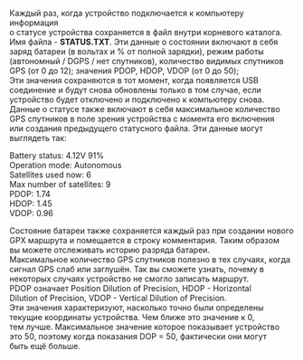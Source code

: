 Каждый раз, когда устройство подключается к компьютеру информация  
о статусе устройства сохраняется в файл внутри корневого каталога.  
Имя файла - **STATUS.TXT**. Эти данные о состоянии включают в себя  
заряд батареи (в вольтах и % от полной зарядки), режим работы  
(автономный / DGPS / нет спутников), количество видимых спутников  
GPS (от 0 до 12); значения PDOP, HDOP, VDOP (от 0 до 50);  
Эти значения сохраняются в тот момент, когда появляется USB  
соединение и будут снова обновлены только в том случае, если  
устройство будет отключено и подключено к компьютеру снова.  
Данные о статусе также включают в себя максимальное количество  
GPS спутников в поле зрения устройства с момента его включения  
или создания предыдущего статусного файла. Эти данные могут  
выглядеть так:  
  
Battery status: 4.12V 91%  
Operation mode: Autonomous  
Satellites used now: 6  
Max number of satellites: 9  
PDOP: 1.74  
HDOP: 1.45  
VDOP: 0.96  
  
Состояние батареи также сохраняется каждый раз при создании нового  
GPX маршрута и помещается в строку комментария. Таким образом  
вы можете отслеживать историю разряда батареи.  
Максимальное количество GPS спутников полезно в тех случаях, когда  
сигнал GPS слаб или заглушён. Так вы сможете узнать, почему в  
некоторых случаях устройство не смогло записать маршрут.  
PDOP означает Position Dilution of Precision, HDOP - Horizontal  
Dilution of Precision, VDOP - Vertical Dilution of Precision.  
Эти значения характеризуют, насколько точно были определены  
текущие координаты устройства. Чем ближе это значение к 0,  
тем лучше. Максимальное значение которое показывает устройство  
это 50, поэтому когда показания DOP = 50, фактически они могут  
быть ещё больше.  
  